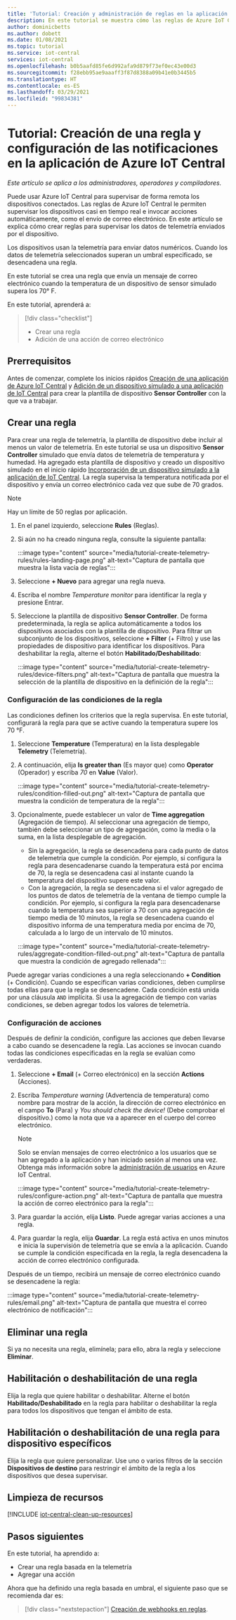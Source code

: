 ```yaml
---
title: 'Tutorial: Creación y administración de reglas en la aplicación de Azure IoT Central'
description: En este tutorial se muestra cómo las reglas de Azure IoT Central le permiten supervisar los dispositivos casi en tiempo real e invocar automáticamente acciones, como el envío de correo electrónico, cuando la regla se desencadena.
author: dominicbetts
ms.author: dobett
ms.date: 01/08/2021
ms.topic: tutorial
ms.service: iot-central
services: iot-central
ms.openlocfilehash: b0b5aafd85fe6d992afa9d879f73ef0ec43e00d3
ms.sourcegitcommit: f28ebb95ae9aaaff3f87d8388a09b41e0b3445b5
ms.translationtype: HT
ms.contentlocale: es-ES
ms.lasthandoff: 03/29/2021
ms.locfileid: "99834381"
---
```

# <a name="tutorial-create-a-rule-and-set-up-notifications-in-your-azure-iot-central-application"></a>Tutorial: Creación de una regla y configuración de las notificaciones en la aplicación de Azure IoT Central

*Este artículo se aplica a los administradores, operadores y compiladores.*

Puede usar Azure IoT Central para supervisar de forma remota los dispositivos conectados. Las reglas de Azure IoT Central le permiten supervisar los dispositivos casi en tiempo real e invocar acciones automáticamente, como el envío de correo electrónico. En este artículo se explica cómo crear reglas para supervisar los datos de telemetría enviados por el dispositivo.

Los dispositivos usan la telemetría para enviar datos numéricos. Cuando los datos de telemetría seleccionados superan un umbral especificado, se desencadena una regla.

En este tutorial se crea una regla que envía un mensaje de correo electrónico cuando la temperatura de un dispositivo de sensor simulado supera los 70&deg; F.

En este tutorial, aprenderá a:

> [!div class="checklist"]
>
> * Crear una regla
> * Adición de una acción de correo electrónico

## <a name="prerequisites"></a>Prerrequisitos

Antes de comenzar, complete los inicios rápidos [Creación de una aplicación de Azure IoT Central](./quick-deploy-iot-central.md) y [Adición de un dispositivo simulado a una aplicación de IoT Central](./quick-create-simulated-device.md) para crear la plantilla de dispositivo **Sensor Controller** con la que va a trabajar.

## <a name="create-a-rule"></a>Crear una regla

Para crear una regla de telemetría, la plantilla de dispositivo debe incluir al menos un valor de telemetría. En este tutorial se usa un dispositivo **Sensor Controller** simulado que envía datos de telemetría de temperatura y humedad. Ha agregado esta plantilla de dispositivo y creado un dispositivo simulado en el inicio rápido [Incorporación de un dispositivo simulado a la aplicación de IoT Central](./quick-create-simulated-device.md). La regla supervisa la temperatura notificada por el dispositivo y envía un correo electrónico cada vez que sube de 70 grados.

> [!NOTE]
> Hay un límite de 50 reglas por aplicación.

1. En el panel izquierdo, seleccione **Rules** (Reglas).

1. Si aún no ha creado ninguna regla, consulte la siguiente pantalla:

    :::image type="content" source="media/tutorial-create-telemetry-rules/rules-landing-page.png" alt-text="Captura de pantalla que muestra la lista vacía de reglas":::

1. Seleccione **+ Nuevo** para agregar una regla nueva.

1. Escriba el nombre _Temperature monitor_ para identificar la regla y presione Entrar.

1. Seleccione la plantilla de dispositivo **Sensor Controller**. De forma predeterminada, la regla se aplica automáticamente a todos los dispositivos asociados con la plantilla de dispositivo. Para filtrar un subconjunto de los dispositivos, seleccione **+ Filter** (+ Filtro) y use las propiedades de dispositivo para identificar los dispositivos. Para deshabilitar la regla, alterne el botón **Habilitado/Deshabilitado**:

    :::image type="content" source="media/tutorial-create-telemetry-rules/device-filters.png" alt-text="Captura de pantalla que muestra la selección de la plantilla de dispositivo en la definición de la regla":::

### <a name="configure-the-rule-conditions"></a>Configuración de las condiciones de la regla

Las condiciones definen los criterios que la regla supervisa. En este tutorial, configurará la regla para que se active cuando la temperatura supere los 70 &deg;F.

1. Seleccione **Temperature** (Temperatura) en la lista desplegable **Telemetry** (Telemetría).

1. A continuación, elija **Is greater than** (Es mayor que) como **Operator** (Operador) y escriba _70_ en **Value** (Valor).

    :::image type="content" source="media/tutorial-create-telemetry-rules/condition-filled-out.png" alt-text="Captura de pantalla que muestra la condición de temperatura de la regla":::

1. Opcionalmente, puede establecer un valor de **Time aggregation** (Agregación de tiempo). Al seleccionar una agregación de tiempo, también debe seleccionar un tipo de agregación, como la media o la suma, en la lista desplegable de agregación.

    * Sin la agregación, la regla se desencadena para cada punto de datos de telemetría que cumple la condición. Por ejemplo, si configura la regla para desencadenarse cuando la temperatura está por encima de 70, la regla se desencadena casi al instante cuando la temperatura del dispositivo supere este valor.
    * Con la agregación, la regla se desencadena si el valor agregado de los puntos de datos de telemetría de la ventana de tiempo cumple la condición. Por ejemplo, si configura la regla para desencadenarse cuando la temperatura sea superior a 70 con una agregación de tiempo media de 10 minutos, la regla se desencadena cuando el dispositivo informa de una temperatura media por encima de 70, calculada a lo largo de un intervalo de 10 minutos.

    :::image type="content" source="media/tutorial-create-telemetry-rules/aggregate-condition-filled-out.png" alt-text="Captura de pantalla que muestra la condición de agregado rellenada":::

Puede agregar varias condiciones a una regla seleccionando **+ Condition** (+ Condición). Cuando se especifican varias condiciones, deben cumplirse todas ellas para que la regla se desencadene. Cada condición está unida por una cláusula `AND` implícita. Si usa la agregación de tiempo con varias condiciones, se deben agregar todos los valores de telemetría.

### <a name="configure-actions"></a>Configuración de acciones

Después de definir la condición, configure las acciones que deben llevarse a cabo cuando se desencadene la regla. Las acciones se invocan cuando todas las condiciones especificadas en la regla se evalúan como verdaderas.

1. Seleccione **+ Email** (+ Correo electrónico) en la sección **Actions** (Acciones).

1. Escriba _Temperature warning_ (Advertencia de temperatura) como nombre para mostrar de la acción, la dirección de correo electrónico en el campo **To** (Para) y _You should check the device!_ (Debe comprobar el dispositivo.) como la nota que va a aparecer en el cuerpo del correo electrónico.

    > [!NOTE]
    > Solo se envían mensajes de correo electrónico a los usuarios que se han agregado a la aplicación y han iniciado sesión al menos una vez. Obtenga más información sobre la [administración de usuarios](howto-administer.md) en Azure IoT Central.

    :::image type="content" source="media/tutorial-create-telemetry-rules/configure-action.png" alt-text="Captura de pantalla que muestra la acción de correo electrónico para la regla":::

1. Para guardar la acción, elija **Listo**. Puede agregar varias acciones a una regla.

1. Para guardar la regla, elija **Guardar**. La regla está activa en unos minutos e inicia la supervisión de telemetría que se envía a la aplicación. Cuando se cumple la condición especificada en la regla, la regla desencadena la acción de correo electrónico configurada.

Después de un tiempo, recibirá un mensaje de correo electrónico cuando se desencadene la regla:

:::image type="content" source="media/tutorial-create-telemetry-rules/email.png" alt-text="Captura de pantalla que muestra el correo electrónico de notificación":::

## <a name="delete-a-rule"></a>Eliminar una regla

Si ya no necesita una regla, elimínela; para ello, abra la regla y seleccione **Eliminar**.

## <a name="enable-or-disable-a-rule"></a>Habilitación o deshabilitación de una regla

Elija la regla que quiere habilitar o deshabilitar. Alterne el botón **Habilitado/Deshabilitado** en la regla para habilitar o deshabilitar la regla para todos los dispositivos que tengan el ámbito de esta.

## <a name="enable-or-disable-a-rule-for-specific-devices"></a>Habilitación o deshabilitación de una regla para dispositivo específicos

Elija la regla que quiere personalizar. Use uno o varios filtros de la sección **Dispositivos de destino** para restringir el ámbito de la regla a los dispositivos que desea supervisar.

## <a name="clean-up-resources"></a>Limpieza de recursos

[!INCLUDE [iot-central-clean-up-resources](../../../includes/iot-central-clean-up-resources.md)]

## <a name="next-steps"></a>Pasos siguientes

En este tutorial, ha aprendido a:

* Crear una regla basada en la telemetría
* Agregar una acción

Ahora que ha definido una regla basada en umbral, el siguiente paso que se recomienda dar es:

> [!div class="nextstepaction"]
> [Creación de webhooks en reglas](./howto-create-webhooks.md).
